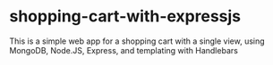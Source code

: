 # shopping-cart-with-expressjs
This is a simple web app for a shopping cart with a single view, using MongoDB, Node.JS, Express, and templating with Handlebars
